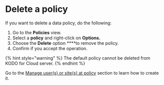 # Delete a policy

If you want to delete a data policy, do the following:

1. Go to the **Policies** view.
2. Select a **policy** and right-click on **Options.**
3. Choose the **Delete** option ****to remove the policy.
4. Confirm if you accept the operation.

{% hint style="warning" %}
The default policy cannot be deleted from KODO for Cloud server.
{% endhint %}

Go to the [Manage user\(s\) or site\(s\) at policy](https://storware.gitbook.io/kodo-for-cloud-office365/administration/kodo-organization-admin-guide/policies/manage-user-s-or-site-s-at-policy) section to learn how to create it.

